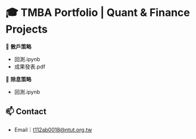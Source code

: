 # 🎓 TMBA Portfolio | Quant & Finance Projects

📌 **散戶策略**
   - 回測.ipynb
   - 成果發表.pdf

📌 **除息策略**
   - 回測.ipynb

## 📫 Contact

- Email｜<t112ab0018@ntut.org.tw>